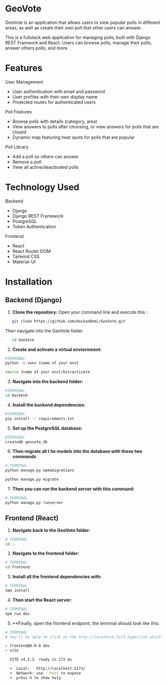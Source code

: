 # GeoVote
GeoVote is an application that allows users to view popular polls in different areas, as well as create their own poll that other users can answer. 

This is a fullstack web application for managing polls, built with Django REST Framwork and React. Users can browse polls, manage their polls, answer others polls, and more. 

# Features 
User Management 
- User authentication with email and password
- User profiles with their own display name
- Protected routes for authenticated users

Poll Features 
- Browse polls with details (category, area)
- View answers to polls after choosing, or view answers for polls that are closed
- Dynamic map featuring heat spots for polls that are popular

Poll Library 
- Add a poll so others can answer
- Remove a poll
- View all active/deactivated polls

# Technology Used
Backend
- Django
- Django REST Framework
- PostgreSQL
- Token Authentication 

Frontend 
- React
- React Router DOM
- Tailwind CSS
- Material-UI

# Installation

## Backend (Django)

1. **Clone the repository:**
Open your command line and execute this : 

```bash
   git clone https://github.com/HackanDemi/GeoVote.git
```

Then navigate into the GeoVote folder
``` bash
   cd GeoVote
```

2. **Create and activate a virtual enviornment:**

``` bash
#TERMINAL
python -m venv (name of your env)

source (name of your env)/bin/activate
```

3. **Navigate into the backend folder:**

```bash
#TERMINAL   
cd backend
```

4. **Install the backend dependencies:**

``` bash
#TERMINAL
pip install -r requirements.txt
```

5. **Set up the PostgreSQL database:**

``` bash
#TERMINAL
createdb geovote_db
```

6. **Then migrate all t he models into the database with these two commands**

``` bash
# TERMINAL
python manage.py makemigrations

python manage.py migrate
```

7. **Then you can run the backend server with this command:**

```bash
# TERMINAL   
python manage.py runserver
```

## Frontend (React)
1. **Navigate back to the GeoVote folder:**
```bash 
# TERMINAL  
cd ..
```

2. **Navigate to the frontend folder:**
```bash
# TERMINAL  
cd frontend
```

3. **Install all the frontend dependencies with:**
```bash
# TERMINAL  
npm install
```

4. **Then start the React server:**
```bash
# TERMINAL  
npm run dev
```

5. **Finally, open the frontend endpoint, the terminal should look like this: 
```bash
# TERMINAL 
# You'll be able to click on the http://localhost:5173 hyperlink which will open the project

> frontend@0.0.0 dev
> vite

  VITE v4.3.3  ready in 172 ms

  ➜  Local:   http://localhost:5173/
  ➜  Network: use --host to expose
  ➜  press h to show help
```

